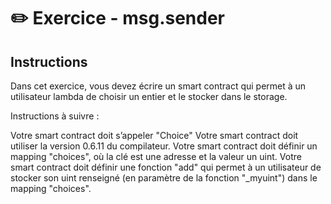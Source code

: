 # ✏️ Exercice - msg.sender

## Instructions

Dans cet exercice, vous devez écrire un smart contract qui permet à un utilisateur lambda de choisir un entier et le stocker dans le storage.

Instructions à suivre :

Votre smart contract doit s’appeler "Choice"
Votre smart contract doit utiliser la version 0.6.11 du compilateur.
Votre smart contract doit définir un mapping "choices", où la clé est une adresse et la valeur un uint.
Votre smart contract doit définir une fonction "add" qui permet à un utilisateur de stocker son uint renseigné (en paramètre de la fonction "_myuint") dans le mapping "choices".
